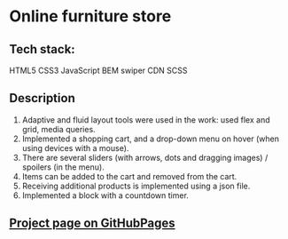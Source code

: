 # Online furniture store

## Tech stack:
HTML5
CSS3
JavaScript
BEM
swiper CDN
SCSS

## Description

1. Adaptive and fluid layout tools were used in the work: used flex and grid, media queries. 
2. Implemented a shopping cart, and a drop-down menu on hover (when using devices with a mouse).
3. There are several sliders (with arrows, dots and dragging images) / spoilers (in the menu).
4. Items can be added to the cart and removed from the cart.
5. Receiving additional products is implemented using a json file.
6. Implemented a block with a countdown timer.


## [Project page on GitHubPages](https://ekaterinatet.github.io/internet_shop/)
